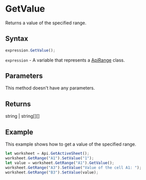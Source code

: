 # GetValue

Returns a value of the specified range.

## Syntax

```javascript
expression.GetValue();
```

`expression` - A variable that represents a [ApiRange](../ApiRange.md) class.

## Parameters

This method doesn't have any parameters.

## Returns

string \| string[][]

## Example

This example shows how to get a value of the specified range.

```javascript editor-
let worksheet = Api.GetActiveSheet();
worksheet.GetRange("A1").SetValue("1");
let value = worksheet.GetRange("A1").GetValue();
worksheet.GetRange("A3").SetValue("Value of the cell A1: ");
worksheet.GetRange("B3").SetValue(value);
```
